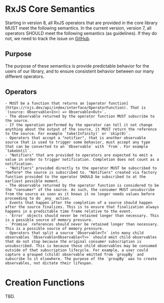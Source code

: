 # RxJS Core Semantics

Starting in version 8, all RxJS operators that are provided in the core library MUST meet the following semantics. In the current version, version 7, all operators SHOULD meet the following semantics (as guidelines). If they do not, we need to track the issue on [GitHub](https://github.com/ReactiveX/rxjs/issues).

## Purpose

The purpose of these semantics is provide predictable behavior for the users of our library, and to ensure consistent behavior between our many different operators.

## Operators

    - MUST be a function that returns an [operator function](https://rxjs.dev/api/index/interface/OperatorFunction). That is `(source: Observable<In>) => Observable<Out>`.
    - The observable returned by the operator function MUST subscribe to the source.
    - If the operation performed by the operator can tell it not change anything about the output of the source, it MUST return the reference to the source. For example `take(Infinity)` or `skip(0)`.
    - Operators that accept a "notifier", that is another observable source that is used to trigger some behavior, must accept any type that can be converted to an `Observable` with `from`. For example `takeUntil`.
    - "Notifiers" that are provided to operators are expected to emit a value in order to trigger notification. Completion does not count as a notification.
    - "Notifiers" provided directly to the operator MUST be subscribed to *before* the source is subscribed to. "Notifiers" created via factory function provided to the operator SHOULD be subscribed to at the earliest possible moment.
    - The observable returned by the operator function is considered to be the "consumer" of the source. As such, the consumer MUST unsubscribe from the source as soon as it knows it no longer needs values before proceeding to do _any_ action.
    - Events that happen after the completion of a source should happen after the source finalizes. This is to ensure that finalization always happens in a predictable time frame relative to the event.
    - `Error` objects should never be retained longer than necessary. This is a possible source of memory pressure.
    - `Promise` references should never be retained longer than necessary. This is a possible source of memory pressure.
    - Operators that split a source `Observable<T>` into many child observables `Observable<Observable<T>>` should emit child observables that do not stop because the original consumer subscription is unsubscribed. This is because those child observables may be consumed outside of that subscription lifecycle. For example, a user could capture a grouped (child) observable emitted from `groupBy` and subscribe to it elsewhere. The purpose of the `groupBy` was to create observables, not dictate their lifespan.

# Creation Functions

TBD.

